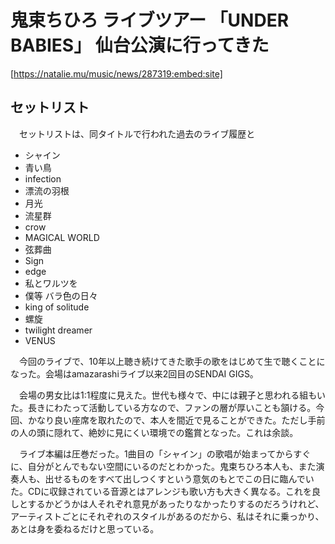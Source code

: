 # 鬼束ちひろ ライブツアー 「UNDER BABIES」 仙台公演に行ってきた

[https://natalie.mu/music/news/287319:embed:site]

## セットリスト

　セットリストは、同タイトルで行われた過去のライブ履歴と

- シャイン
- 青い鳥
- infection
- 漂流の羽根
- 月光
- 流星群
- crow
- MAGICAL WORLD
- 弦葬曲
- Sign
- edge
- 私とワルツを
- 僕等 バラ色の日々
- king of solitude
- 螺旋
- twilight dreamer
- VENUS

　今回のライブで、10年以上聴き続けてきた歌手の歌をはじめて生で聴くことになった。会場はamazarashiライブ以来2回目のSENDAI GIGS。

　会場の男女比は1:1程度に見えた。世代も様々で、中には親子と思われる組もいた。長きにわたって活動している方なので、ファンの層が厚いことも頷ける。今回、かなり良い座席を取れたので、本人を間近で見ることができた。ただし手前の人の頭に隠れて、絶妙に見にくい環境での鑑賞となった。これは余談。

　ライブ本編は圧巻だった。1曲目の「シャイン」の歌唱が始まってからすぐに、自分がとんでもない空間にいるのだとわかった。鬼束ちひろ本人も、また演奏人も、出せるものをすべて出しつくすという意気のもとでこの日に臨んでいた。CDに収録されている音源とはアレンジも歌い方も大きく異なる。これを良しとするかどうかは人それぞれ意見があったりなかったりするのだろうけれど、アーティストごとにそれぞれのスタイルがあるのだから、私はそれに乗っかり、あとは身を委ねるだけと思っている。
